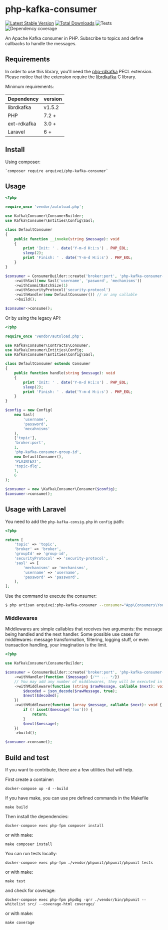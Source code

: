 # php-kafka-consumer

[![Latest Stable Version](https://poser.pugx.org/arquivei/php-kafka-consumer/v/stable)](https://packagist.org/packages/arquivei/php-kafka-consumer) [![Total Downloads](https://poser.pugx.org/arquivei/php-kafka-consumer/downloads)](https://packagist.org/packages/arquivei/php-kafka-consumer) ![Tests](https://github.com/arquivei/php-kafka-consumer/workflows/Test/badge.svg) ![Dependency coverage](https://github.com/arquivei/php-kafka-consumer/workflows/Version%20test/badge.svg)

An Apache Kafka consumer in PHP. Subscribe to topics and define callbacks to handle the messages.

## Requirements

In order to use this library, you'll need the [php-rdkafka](https://github.com/arnaud-lb/php-rdkafka) PECL extension.
Please notice that the extension require the [librdkafka](https://github.com/edenhill/librdkafka) C library.

Minimum requirements:

| Dependency  | version |
|-------------|---------|
| librdkafka  | v1.5.2  |
| PHP         | 7.2 +   |
| ext-rdkafka | 3.0 +   |
| Laravel     | 6 +     |

## Install

Using composer:

    `composer require arquivei/php-kafka-consumer`

## Usage

```php
<?php

require_once 'vendor/autoload.php';

use Kafka\Consumer\ConsumerBuilder;
use Kafka\Consumer\Entities\Config\Sasl;

class DefaultConsumer
{
    public function __invoke(string $message): void
    {
        print 'Init: ' . date('Y-m-d H:i:s') . PHP_EOL;
        sleep(2);
        print 'Finish: ' . date('Y-m-d H:i:s') . PHP_EOL;
    }
}

$consumer = ConsumerBuilder::create('broker:port', 'php-kafka-consumer-group-id', ['topic'])
    ->withSasl(new Sasl('username', 'pasword', 'mechanisms'))
    ->withCommitBatchSize(1)
    ->withSecurityProtocol('security-protocol')
    ->withHandler(new DefaultConsumer()) // or any callable
    ->build();

$consumer->consume();
```

Or by using the legacy API:

```php
<?php

require_once 'vendor/autoload.php';

use Kafka\Consumer\Contracts\Consumer;
use Kafka\Consumer\Entities\Config;
use Kafka\Consumer\Entities\Config\Sasl;

class DefaultConsumer extends Consumer
{
    public function handle(string $message): void
    {
        print 'Init: ' . date('Y-m-d H:i:s') . PHP_EOL;
        sleep(2);
        print 'Finish: ' . date('Y-m-d H:i:s') . PHP_EOL;
    }
}

$config = new Config(
    new Sasl(
        'username',
        'password',
        'mecahnisms'
    ),
    ['topic'],
    'broker:port',
    1,
    'php-kafka-consumer-group-id',
    new DefaultConsumer(),
    'PLAINTEXT',
    'topic-dlq',
    1,
    6
);

$consumer = new \Kafka\Consumer\Consumer($config);
$consumer->consume();
```

## Usage with Laravel

You need to add the `php-kafka-consig.php` in `config` path:

```php
<?php

return [
    'topic' => 'topic',
    'broker' => 'broker',
    'groupId' => 'group-id',
    'securityProtocol' => 'security-protocol',
    'sasl' => [
        'mechanisms' => 'mechanisms',
        'username' => 'username',
        'password' => 'password',
    ],
];

```

Use the command to execute the consumer:

```bash
$ php artisan arquivei:php-kafka-consumer --consumer="App\Consumers\YourConsumer" --commit=1
```

### Middlewares

Middlewares are simple callables that receives two arguments: the message being handled and the
next handler. Some possible use cases for middlewares: message transformation, filtering, logging stuff,
or even transaction handling, your imagination is the limit.

```php
<?php

use Kafka\Consumer\ConsumerBuilder;

$consumer = ConsumerBuilder::create('broker:port', 'php-kafka-consumer-group-id', ['topic'])
    ->withHandler(function ($message) {/** ... */})
    // You may add any number of middlewares, they will be executed in the order provided
    ->withMiddleware(function (string $rawMessage, callable $next): void {
        $decoded = json_decode($rawMessage, true);
        $next($decoded);
    })
    ->withMiddleware(function (array $message, callable $next): void {
        if (! isset($message['foo'])) {
            return;
        }
        $next($message);
    })
    ->build();

$consumer->consume();
```

## Build and test

If you want to contribute, there are a few utilities that will help.

First create a container:

`docker-compose up -d --build`

If you have make, you can use pre defined commands in the Makefile

`make build`

Then install the dependencies:

`docker-compose exec php-fpm composer install`

or with make:

`make composer install`

You can run tests locally:

`docker-compose exec php-fpm ./vendor/phpunit/phpunit/phpunit tests`

or with make:

`make test`

and check for coverage:

`docker-compose exec php-fpm phpdbg -qrr ./vendor/bin/phpunit --whitelist src/ --coverage-html coverage/`

or with make:

`make coverage`
